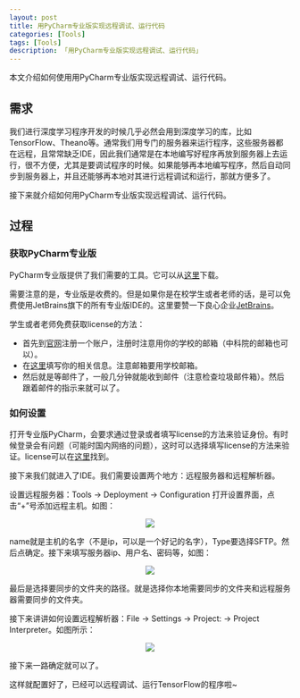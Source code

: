 ```yaml
---
layout: post  
title: 用PyCharm专业版实现远程调试、运行代码  
categories: [Tools]  
tags: [Tools]  
description: 「用PyCharm专业版实现远程调试、运行代码」   
---
```


本文介绍如何使用用PyCharm专业版实现远程调试、运行代码。

## 需求
我们进行深度学习程序开发的时候几乎必然会用到深度学习的库，比如TensorFlow、Theano等。通常我们用专门的服务器来运行程序，这些服务器都在远程，且常常缺乏IDE，因此我们通常是在本地编写好程序再放到服务器上去运行，很不方便，尤其是要调试程序的时候。如果能够再本地编写程序，然后自动同步到服务器上，并且还能够再本地对其进行远程调试和运行，那就方便多了。

接下来就介绍如何用PyCharm专业版实现远程调试、运行代码。

## 过程
###	 获取PyCharm专业版
PyCharm专业版提供了我们需要的工具。它可以从[这里](https://www.jetbrains.com/pycharm/download/#section=windows)下载。

需要注意的是，专业版是收费的。但是如果你是在校学生或者老师的话，是可以免费使用JetBrains旗下的所有专业版IDE的。这里要赞一下良心企业[JetBrains](https://www.jetbrains.com/)。

学生或者老师免费获取license的方法：

- 首先到[官网](https://www.jetbrains.com/)注册一个账户，注册时注意用你的学校的邮箱（中科院的邮箱也可以）。
- 在[这里](https://www.jetbrains.com/shop/eform/students)填写你的相关信息。注意邮箱要用学校邮箱。
- 然后就是等邮件了，一般几分钟就能收到邮件（注意检查垃圾邮件箱）。然后跟着邮件的指示来就可以了。

### 如何设置
打开专业版PyCharm，会要求通过登录或者填写license的方法来验证身份。有时候登录会有问题（可能时国内网络的问题），这时可以选择填写license的方法来验证。license可以在[这里](https://account.jetbrains.com/licenses/assets)找到。

接下来我们就进入了IDE。我们需要设置两个地方：远程服务器和远程解析器。

设置远程服务器：Tools -> Deployment -> Configuration 打开设置界面，点击“+”号添加远程主机。如图：
<center>
	<p><img src="https://raw.githubusercontent.com/xiangrongzeng/xiangrongzeng.github.io/master/_posts/graph/pyc-add-server-1.jpg" align="center"></p>
</center>
name就是主机的名字（不是ip，可以是一个好记的名字），Type要选择SFTP。然后点确定。接下来填写服务器ip、用户名、密码等，如图：
<center>
	<p><img src="https://raw.githubusercontent.com/xiangrongzeng/xiangrongzeng.github.io/master/_posts/graph/pyc-add-server-2.jpg" align="center"></p>
</center>
最后是选择要同步的文件夹的路径。就是选择你本地需要同步的文件夹和远程服务器需要同步的文件夹。

接下来讲讲如何设置远程解析器：File -> Settings -> Project: -> Project Interpreter。如图所示：
<center>
	<p><img src="https://raw.githubusercontent.com/xiangrongzeng/xiangrongzeng.github.io/master/_posts/graph/pyc-add-remote-interpreter.jpg" align="center"></p>
</center>
接下来一路确定就可以了。

这样就配置好了，已经可以远程调试、运行TensorFlow的程序啦~

